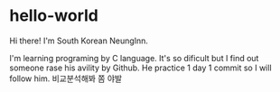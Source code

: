 # hello-world

Hi there! I'm South Korean NeungInn.

I'm learning programing by C language. It's so dificult but I find out someone rase his avility by Github. He practice 1 day 1 commit so I will follow him.
비교분석해봐 쫌 야발
